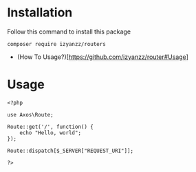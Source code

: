 # Installation

Follow this command to install this package

```
composer require izyanzz/routers
```

- (How To Usage?)[https://github.com/izyanzz/router#Usage]


# Usage

```
<?php

use Axos\Route;

Route::get('/', function() {
    echo "Hello, world";
});

Route::dispatch[$_SERVER["REQUEST_URI"]];

?>
```